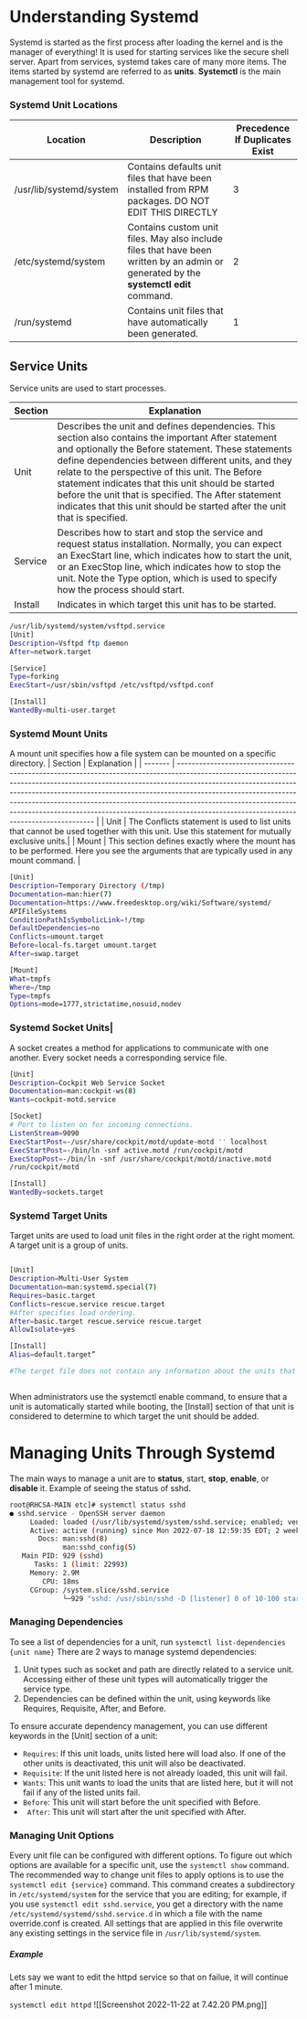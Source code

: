
# Understanding Systemd
Systemd is started as the first process after loading the kernel and is the manager of everything! It is used for starting services like the secure shell server.  Apart from services, systemd takes care of many more items. The items started by systemd are referred to as **units**. **Systemctl** is the main management tool for systemd.

### Systemd Unit Locations 

| Location                | Description      |Precedence If Duplicates Exist |
| ----------------------- | ------------------------------------------------------------------------------------------------------------------------------------- | --- | 
| /usr/lib/systemd/system | Contains defaults unit files that have been installed from RPM packages. DO NOT EDIT THIS DIRECTLY   | 3    |   
| /etc/systemd/system     | Contains custom unit files. May also include files that have been written by an admin or generated by the **systemctl edit** command. |2     
| /run/systemd            | Contains unit files that have automatically been generated.                                                                           |    1 |       


## Service Units
Service units are used to start processes. 

| Section | Explanation |
| ------- | ----------- |
| Unit    | Describes the unit and defines dependencies. This section also contains the important After statement and optionally the Before statement. These statements define dependencies between different units, and they relate to the perspective of this unit. The Before statement indicates that this unit should be started before the unit that is specified. The After statement indicates that this unit should be started after the unit that is specified.            |
| Service |    Describes how to start and stop the service and request status installation. Normally, you can expect an ExecStart line, which indicates how to start the unit, or an ExecStop line, which indicates how to stop the unit. Note the Type option, which is used to specify how the process should start.          |
| Install        | Indicates in which target this unit has to be started.             |

```bash
/usr/lib/systemd/system/vsftpd.service
[Unit]
Description=Vsftpd ftp daemon
After=network.target

[Service]
Type=forking
ExecStart=/usr/sbin/vsftpd /etc/vsftpd/vsftpd.conf

[Install]
WantedBy=multi-user.target


```


### Systemd Mount Units
A mount unit specifies how a file system can be mounted on a specific directory. 
| Section | Explanation                                                                                                                                                                                                                                                                                                                                                                                                                                                   |
| ------- | ------------------------------------------------------------------------------------------------------------------------------------------------------------------------------------------------------------------------------------------------------------------------------------------------------------------------------------------------------------------------------------------------------------------------------------------------------------- |
| Unit    | The Conflicts statement is used to list units that cannot be used together with this unit. Use this statement for mutually exclusive units.|
| Mount   | This section defines exactly where the mount has to be performed. Here you see the arguments that are typically used in any mount command.            |

```bash
[Unit]
Description=Temporary Directory (/tmp)
Documentation=man:hier(7)
Documentation=https://www.freedesktop.org/wiki/Software/systemd/
APIFileSystems
ConditionPathIsSymbolicLink=!/tmp
DefaultDependencies=no
Conflicts=umount.target
Before=local-fs.target umount.target
After=swap.target

[Mount]
What=tmpfs
Where=/tmp
Type=tmpfs
Options=mode=1777,strictatime,nosuid,nodev
```


### Systemd Socket Units|                                                                                                                                                                                                                                                                                                                                                                                                                                                              
A socket creates a method for applications to communicate with one another.  Every socket needs a corresponding service file. 

```bash
[Unit]
Description=Cockpit Web Service Socket
Documentation=man:cockpit-ws(8)
Wants=cockpit-motd.service

[Socket]
# Port to listen on for incoming connections.
ListenStream=9090
ExecStartPost=-/usr/share/cockpit/motd/update-motd '' localhost
ExecStartPost=-/bin/ln -snf active.motd /run/cockpit/motd
ExecStopPost=-/bin/ln -snf /usr/share/cockpit/motd/inactive.motd
/run/cockpit/motd

[Install]
WantedBy=sockets.target
```


### Systemd Target Units

Target units are used to load unit files in the right order at the right moment.  A target unit  is a group of units. 

```bash

[Unit]
Description=Multi-User System
Documentation=man:systemd.special(7)
Requires=basic.target
Conflicts=rescue.service rescue.target
#After specifies load ordering. 
After=basic.target rescue.service rescue.target
AllowIsolate=yes

[Install]
Alias=default.target”

#The target file does not contain any information about the units that should be included; that is defined in the [Install] section of the different unit files.



```


When administrators use the systemctl enable command, to ensure that a unit is automatically started while booting, the [Install] section of that unit is considered to determine to which target the unit should be added.

# Managing Units Through Systemd
 The main ways to manage a unit are to **status**, start, **stop**, **enable**, or **disable** it.  Example of  seeing the status of sshd.

```bash
root@RHCSA-MAIN etc]# systemctl status sshd
● sshd.service - OpenSSH server daemon
     Loaded: loaded (/usr/lib/systemd/system/sshd.service; enabled; vendor preset: enabled)
     Active: active (running) since Mon 2022-07-18 12:59:35 EDT; 2 weeks 1 day ago
       Docs: man:sshd(8)
             man:sshd_config(5)
   Main PID: 929 (sshd)
      Tasks: 1 (limit: 22993)
     Memory: 2.9M
        CPU: 18ms
     CGroup: /system.slice/sshd.service
             └─929 "sshd: /usr/sbin/sshd -D [listener] 0 of 10-100 startups"
```

### Managing Dependencies

To see a list of dependencies for a unit, run `systemctl list-dependencies {unit name}` 
There are 2 ways to manage systemd dependencies:

1. Unit types such as socket and path are directly related to a service unit. Accessing either of these unit types will automatically trigger the service type.
2. Dependencies can be defined within the unit, using keywords like Requires, Requisite, After, and Before.


To ensure accurate dependency management, you can use different keywords in the [Unit] section of a unit:

- `Requires`: If this unit loads, units listed here will load also. If one of the other units is deactivated, this unit will also be deactivated.
- `Requisite`: If the unit listed here is not already loaded, this unit will fail.
- `Wants`: This unit wants to load the units that are listed here, but it will not fail if any of the listed units fail.
- `Before`: This unit will start before the unit specified with Before.
- ` After`: This unit will start after the unit specified with After.

### Managing Unit Options
Every unit file can be configured with different options. To figure out which options are available for a specific unit, use the `systemctl show` command.  The recommended way to change unit files to apply options is to use the `systemctl edit {service}` command. This command creates a subdirectory in `/etc/systemd/system` for the service that you are editing; for example, if you use `systemctl edit sshd.service`, you get a directory with the name `/etc/systemd/systemd/sshd.service.d` in which a file with the name override.conf is created. All settings that are applied in this file overwrite any existing settings in the service file in `/usr/lib/systemd/system`.

##### Example
Lets say we want to edit the httpd service so that on failue, it will continue after 1 minute.

`systemctl edit httpd`
![[Screenshot 2022-11-22 at 7.42.20 PM.png]]